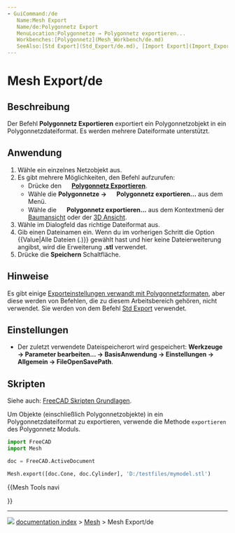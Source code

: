 ```yaml
---
- GuiCommand:/de
   Name:Mesh Export
   Name/de:Polygonnetz Export
   MenuLocation:Polygonnetze → Polygonnetz exportieren...
   Workbenches:[Polygonnetz](Mesh_Workbench/de.md)
   SeeAlso:[Std Export](Std_Export/de.md), [Import Export](Import_Export/de.md)
---
```


# Mesh Export/de

## Beschreibung

Der Befehl **Polygonnetz Exportieren** exportiert ein Polygonnetzobjekt in ein Polygonnetzdateiformat. Es werden mehrere Dateiformate unterstützt.

## Anwendung

1.  Wähle ein einzelnes Netzobjekt aus.
2.  Es gibt mehrere Möglichkeiten, den Befehl aufzurufen:
    -   Drücke den **<img src="images/Mesh_Export.svg" width=16px> [Polygonnetz Exportieren](Mesh_Export/de.md)**.
    -   Wähle die **Polygonnetze → <img src="images/Mesh_Export.svg" width=16px> Polygonnetz exportieren...** aus dem Menü.
    -   Wähle die **<img src="images/Mesh_Export.svg" width=16px> Polygonnetz exportieren...** aus dem Kontextmenü der [Baumansicht](Tree_view/de.md) oder der [3D Ansicht](3D_view/de.md).
3.  Wähle im Dialogfeld das richtige Dateiformat aus.
4.  Gib einen Dateinamen ein. Wenn du im vorherigen Schritt die Option {{Value|Alle Dateien (*.*)}} gewählt hast und hier keine Dateierweiterung angibst, wird die Erweiterung **.stl** verwendet.
5.  Drücke die **Speichern** Schaltfläche.

## Hinweise

Es gibt einige [Exporteinstellungen verwandt mit Polygonnetzformaten](Import_Export_Preferences/de#Polygonnetz_Formate/de.md), aber diese werden von Befehlen, die zu diesem Arbeitsbereich gehören, nicht verwendet. Sie werden von dem Befehl [Std Export](Std_Export/de.md) verwendet.

## Einstellungen

-   Der zuletzt verwendete Dateispeicherort wird gespeichert: **Werkzeuge → Parameter bearbeiten... → BasisAnwendung → Einstellungen → Allgemein → FileOpenSavePath**.

## Skripten

Siehe auch: [FreeCAD Skripten Grundlagen](FreeCAD_Scripting_Basics/de.md).

Um Objekte (einschließlich Polygonnetzobjekte) in ein Polygonnetzdateiformat zu exportieren, verwende die Methode `exportieren` des Polygonnetz Moduls.


```python
import FreeCAD
import Mesh

doc = FreeCAD.ActiveDocument

Mesh.export([doc.Cone, doc.Cylinder], 'D:/testfiles/mymodel.stl')
```





{{Mesh Tools navi

}}



---
![](images/Button_right.svg) [documentation index](../README.md) > [Mesh](Mesh_Workbench.md) > Mesh Export/de
